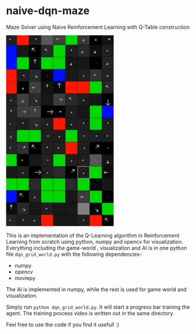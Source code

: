 # naive-dqn-maze
Maze Solver using Naive Reinforcement Learning with Q-Table construction

![alt text](https://github.com/ironhide23586/naive-dqn-maze/blob/master/artifacts/animation.gif)

This is an implementation of the Q-Learning algorithm in Reinforcement Learning from scratch using python, numpy and opencv for visualization. Everything including the game-world  , visualization and AI is in one python file `dqn_grid_world.py` with the following dependencies-
- numpy
- opencv
- moviepy

The AI is implemented in numpy, while the rest is used for game world and visualization.

Simply run `python dqn_grid_world.py`. It will start a progress bar training the agent. The training process video is written out in the same directory.

Feel free to use the code if you find it useful! :)
